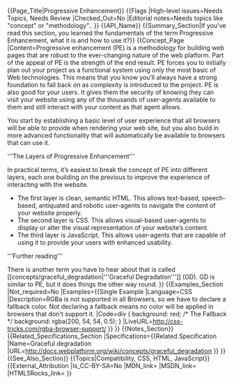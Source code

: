 {{Page_Title|Progressive Enhancement}}
{{Flags
|High-level issues=Needs Topics, Needs Review
|Checked_Out=No
|Editorial notes=Needs topics like "concept" or "methodology"..
}}
{{API_Name}}
{{Summary_Section|If you've read this section, you learned the fundamentals of the term Progressive Enhancement, what it is and how to use it?}}
{{Concept_Page
|Content=Progressive enhancement (PE) is a methodology for building web pages that are robust to the ever-changing nature of the web platform. Part of the appeal of PE is the strength of the end result. PE forces you to initially plan out your project as a functional system using only the most basic of Web technologies. This means that you know you’ll always have a strong foundation to fall back on as complexity is introduced to the project.
PE is also good for your users. It gives them the security of knowing they can visit your website using any of the thousands of user-agents available to them and still interact with your content as that agent allows.

You start by establishing a basic level of user experience that all browsers will be able to provide when rendering your web site, but you also build in more advanced functionality that will automatically be available to browsers that can use it.

'''The Layers of Progressive Enhancement'''

In practical terms, it’s easiest to break the concept of PE into different layers, each one building on the previous to improve the experience of interacting with the website.

* The first layer is clean, semantic HTML. This allows text-based, speech-based, antiquated and robotic user-agents to navigate the content of your website properly.
* The second layer is CSS. This allows visual-based user-agents to display or alter the visual representation of your website’s content.
* The third layer is JavaScript. This allows user-agents that are capable of using it to provide your users with enhanced usability.

'''Further reading'''

There is another term you have to hear about that is called [[concepts/graceful_degradation|'''Graceful Degradation''']] (GD). GD is similar to PE,  but it does things the other way round.
}}
{{Examples_Section
|Not_required=No
|Examples={{Single Example
|Language=CSS
|Description=RGBa is not supported in all Browsers, so we have to declare a fallback color.  Not declaring a fallback means no color will be applied in browsers that don't support it.
|Code=div {
   background: red; /* The Fallback */
   background: rgba(200, 54, 54, 0.5); 
}
|LiveURL=http://css-tricks.com/rgba-browser-support/
}}
}}
{{Notes_Section}}
{{Related_Specifications_Section
|Specifications={{Related Specification
|Name=Graceful degradation
|URL=http://docs.webplatform.org/wiki/concepts/graceful_degradation
}}
}}
{{See_Also_Section}}
{{Topics|Compatibility, CSS, HTML, JavaScript}}
{{External_Attribution
|Is_CC-BY-SA=No
|MDN_link=
|MSDN_link=
|HTML5Rocks_link=
}}
